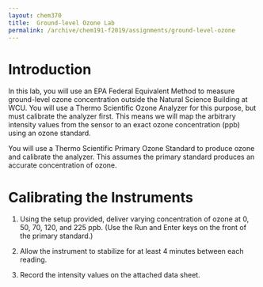 ```yaml
---
layout: chem370
title:  Ground-level Ozone Lab
permalink: /archive/chem191-f2019/assignments/ground-level-ozone
---
```


# Introduction

In this lab, you will use an EPA Federal Equivalent Method to measure ground-level ozone concentration outside the Natural Science Building at WCU.  You will use a Thermo Scientific Ozone Analyzer for this purpose, but must calibrate the analyzer first.  This means we will map the arbitrary intensity values from the sensor to an exact ozone concentration (ppb) using an ozone standard.

You will use a Thermo Scientific Primary Ozone Standard to produce ozone and calibrate the analyzer.  This assumes the primary standard produces an accurate concentration of ozone.

# Calibrating the Instruments

1. Using the setup provided, deliver varying concentration of ozone at 0, 50, 70, 120, and 225 ppb.  (Use the Run and Enter keys on the front of the primary standard.)

1. Allow the instrument to stabilize for at least 4 minutes between each reading.

1. Record the intensity values on the attached data sheet.
